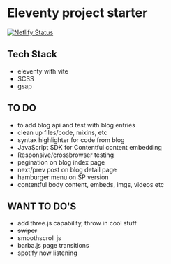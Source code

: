 # Eleventy project starter

[![Netlify Status](https://api.netlify.com/api/v1/badges/f311cf5d-7125-4dcc-8e5b-4fccd3179261/deploy-status)](https://app.netlify.com/sites/stately-kangaroo-a5b026/deploys)

## Tech Stack
- eleventy with vite
- SCSS
- gsap

## TO DO
- to add blog api and test with blog entries
- clean up files/code, mixins, etc
- syntax highlighter for code from blog
- JavaScript SDK for Contentful content embedding
- Responsive/crossbrowser testing
- pagination on blog index page
- next/prev post on blog detail page
- hamburger menu on SP version
- contentful body content, embeds, imgs, videos etc


## WANT TO DO'S
- add three.js capability, throw in cool stuff
- ~~swiper~~
- smoothscroll js
- barba.js page transitions
- spotify now listening